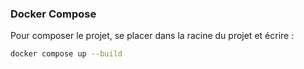 ### Docker Compose

Pour composer le projet, se placer dans la racine du projet et écrire :

```bash
docker compose up --build
```

